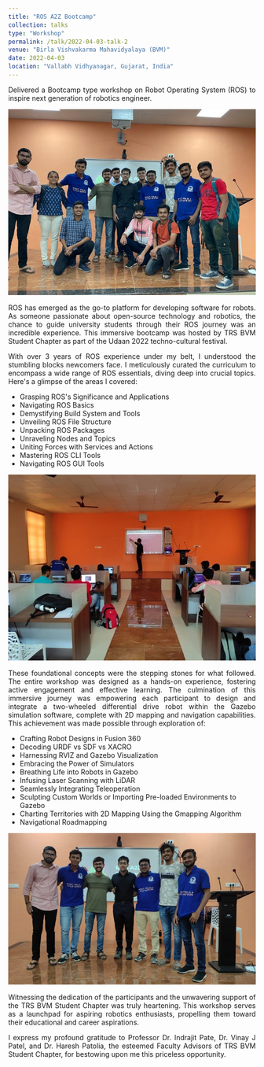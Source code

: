 ```yaml
---
title: "ROS A2Z Bootcamp"
collection: talks
type: "Workshop"
permalink: /talk/2022-04-03-talk-2
venue: "Birla Vishvakarma Mahavidyalaya (BVM)"
date: 2022-04-03
location: "Vallabh Vidhyanagar, Gujarat, India"
---
```


<p style="text-align: justify">
Delivered a Bootcamp type workshop on Robot Operating System (ROS) to inspire next generation of robotics engineer.</p>

<p style="text-align: center">
<img src='/images/talks/20220403/20220403_1.jpg'></p>

<p style="text-align: justify">
ROS has emerged as the go-to platform for developing software for robots. As someone passionate about open-source technology and robotics, the chance to guide university students through their ROS journey was an incredible experience. This immersive bootcamp was hosted by TRS BVM Student Chapter as part of the Udaan 2022 techno-cultural festival.</p>

<p style="text-align: justify">
With over 3 years of ROS experience under my belt, I understood the stumbling blocks newcomers face. I meticulously curated the curriculum to encompass a wide range of ROS essentials, diving deep into crucial topics. Here's a glimpse of the areas I covered:</p>

- Grasping ROS's Significance and Applications
- Navigating ROS Basics
- Demystifying Build System and Tools
- Unveiling ROS File Structure
- Unpacking ROS Packages
- Unraveling Nodes and Topics
- Uniting Forces with Services and Actions
- Mastering ROS CLI Tools
- Navigating ROS GUI Tools

<p style="text-align: center">
<img src='/images/talks/20220403/20220403_2.jpg'></p>

<p style="text-align: justify">
These foundational concepts were the stepping stones for what followed. The entire workshop was designed as a hands-on experience, fostering active engagement and effective learning. The culmination of this immersive journey was empowering each participant to design and integrate a two-wheeled differential drive robot within the Gazebo simulation software, complete with 2D mapping and navigation capabilities. This achievement was made possible through exploration of:</p>

- Crafting Robot Designs in Fusion 360
- Decoding URDF vs SDF vs XACRO
- Harnessing RVIZ and Gazebo Visualization
- Embracing the Power of Simulators
- Breathing Life into Robots in Gazebo
- Infusing Laser Scanning with LiDAR
- Seamlessly Integrating Teleoperation
- Sculpting Custom Worlds or Importing Pre-loaded Environments to Gazebo
- Charting Territories with 2D Mapping Using the Gmapping Algorithm
- Navigational Roadmapping

<p style="text-align: center">
<img src='/images/talks/20220403/20220403_3.jpg'></p>

<p style="text-align: justify">
Witnessing the dedication of the participants and the unwavering support of the TRS BVM Student Chapter was truly heartening. This workshop serves as a launchpad for aspiring robotics enthusiasts, propelling them toward their educational and career aspirations.</p>

<p style="text-align: justify">
I express my profound gratitude to Professor Dr. Indrajit Pate, Dr. Vinay J Patel, and Dr. Haresh Patolia, the esteemed Faculty Advisors of TRS BVM Student Chapter, for bestowing upon me this priceless opportunity.</p>
